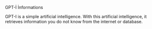 GPT-İ İnformations

GPT-I is a simple artificial intelligence. With this artificial intelligence, 
it retrieves information you do not know from the internet or database.

